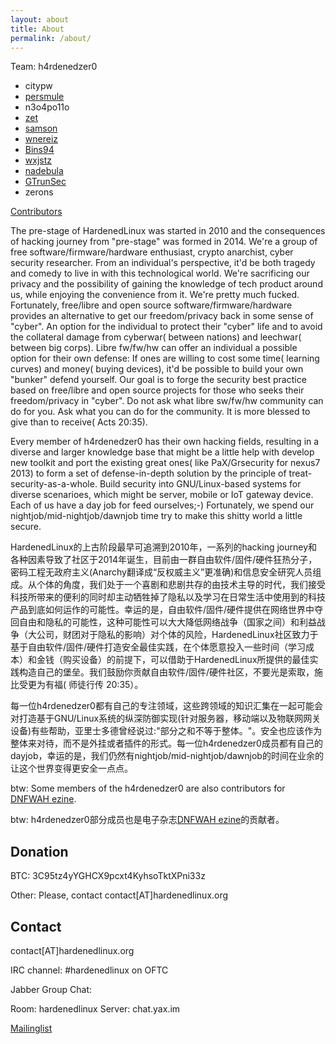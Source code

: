 ```yaml
---
layout: about
title: About
permalink: /about/
---
```


Team: h4rdenedzer0

* citypw
* [persmule](https://github.com/persmule/)
* n3o4po11o
* [zet](https://github.com/fanfuqiang)
* [samson](https://github.com/Samson-W)
* [wnereiz](https://github.com/wnereiz)
* [Bins94](https://github.com/Bins94)
* [wxjstz](https://github.com/wxjstz)
* [nadebula](https://github.com/nadebula)
* [GTrunSec](https://github.com/GTrunSec)
* zerons

[Contributors](https://hardenedlinux.github.io/about2)


The pre-stage of HardenedLinux was started in 2010 and the consequences of hacking journey from "pre-stage" was formed in 2014. We're a group of free software/firmware/hardware enthusiast, crypto anarchist, cyber security researcher. From an individual's perspective, it'd be both tragedy and comedy to live in with this technological world. We're sacrificing our privacy and the possibility of gaining the knowledge of tech product around us, while enjoying the convenience from it. We're pretty much fucked. Fortunately, free/libre and open source software/firmware/hardware provides an alternative to get our freedom/privacy back in some sense of "cyber". An option for the individual to protect their "cyber" life and to avoid the collateral damage from cyberwar( between nations) and leechwar( between big corps). Libre fw/fw/hw can offer an individual a possible option for their own defense: If ones are willing to cost some time( learning curves) and money( buying devices), it'd be possible to build your own "bunker" defend yourself. Our goal is to forge the security best practice based on free/libre and open source projects for those who seeks their freedom/privacy in "cyber". Do not ask what libre sw/fw/hw community can do for you. Ask what you can do for the community. It is more blessed to give than to receive( Acts 20:35).

Every member of h4rdenedzer0 has their own hacking fields, resulting in a diverse and larger knowledge base that might be a little help with develop new toolkit and port the existing great ones( like PaX/Grsecurity for nexus7 2013) to form a set of defense-in-depth solution by the principle of treat-security-as-a-whole. Build security into GNU/Linux-based systems for diverse scenarioes, which might be server, mobile or IoT gateway device. Each of us have a day job for feed ourselves;-) Fortunately, we spend our nightjob/mid-nightjob/dawnjob time try to make this shitty world a little secure.


HardenedLinux的上古阶段最早可追溯到2010年，一系列的hacking journey和各种因素导致了社区于2014年诞生，目前由一群自由软件/固件/硬件狂热分子，密码工程无政府主义(Anarchy翻译成“反权威主义”更准确)和信息安全研究人员组成。从个体的角度，我们处于一个喜剧和悲剧共存的由技术主导的时代，我们接受科技所带来的便利的同时却主动牺牲掉了隐私以及学习在日常生活中使用到的科技产品到底如何运作的可能性。幸运的是，自由软件/固件/硬件提供在网络世界中夺回自由和隐私的可能性，这种可能性可以大大降低网络战争（国家之间）和利益战争（大公司，财团对于隐私的影响）对个体的风险，HardenedLinux社区致力于基于自由软件/固件/硬件打造安全最佳实践，在个体愿意投入一些时间（学习成本）和金钱（购买设备）的前提下，可以借助于HardenedLinux所提供的最佳实践构造自己的堡垒。我们鼓励你贡献自由软件/固件/硬件社区，不要光是索取，施比受更为有福( 师徒行传 20:35）。

每一位h4rdenedzer0都有自己的专注领域，这些跨领域的知识汇集在一起可能会对打造基于GNU/Linux系统的纵深防御实现(针对服务器，移动端以及物联网网关设备)有些帮助，亚里士多德曾经说过:"部分之和不等于整体。"。安全也应该作为整体来对待，而不是外挂或者插件的形式。每一位h4rdenedzer0成员都有自己的dayjob，幸运的是，我们仍然有nightjob/mid-nightjob/dawnjob的时间在业余的让这个世界变得更安全一点点。   


btw: Some members of the h4rdenedzer0 are also contributors for [DNFWAH ezine](https://github.com/citypw/DNFWAH).

btw: h4rdenedzer0部分成员也是电子杂志[DNFWAH ezine](https://github.com/citypw/DNFWAH)的贡献者。


## Donation

BTC: 3C95tz4yYGHCX9pcxt4KyhsoTktXPni33z

Other: Please, contact contact[AT]hardenedlinux.org


## Contact
contact[AT]hardenedlinux.org

IRC channel: 
#hardenedlinux on OFTC

Jabber Group Chat:

Room: hardenedlinux
Server: chat.yax.im

[Mailinglist](https://groups.google.com/forum/#!forum/hardenedlinux)
